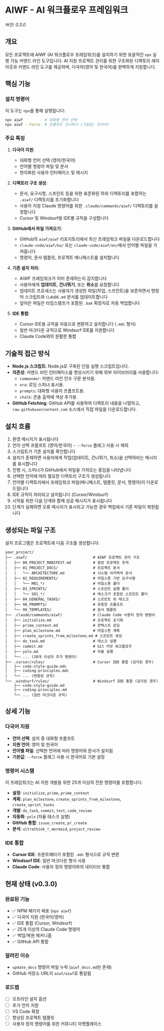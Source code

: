 # AIWF - AI 워크플로우 프레임워크

_버전: 0.3.0_

## 개요

모든 프로젝트에 AIWF (AI 워크플로우 프레임워크)를 설치하기 위한 포괄적인 `npx` 실행 가능 커맨드 라인 도구입니다. AI 지원 프로젝트 관리를 위한 구조화된 디렉토리 레이아웃과 커맨드 라인 도구를 제공하며, 다국어(영어 및 한국어)를 완벽하게 지원합니다.

## 핵심 기능

### 설치 명령어

이 도구는 `npx`를 통해 실행됩니다:

```bash
npx aiwf          # 대화형 언어 선택
npx aiwf --force  # 프롬프트 건너뛰기 (기본값: 한국어)
```

### 주요 특징

1.  **다국어 지원**:
    - 대화형 언어 선택 (영어/한국어)
    - 언어별 명령어 파일 및 문서
    - 현지화된 사용자 인터페이스 및 메시지

2.  **디렉토리 구조 생성**:
    - 문서, 요구사항, 스프린트 등을 위한 표준화된 하위 디렉토리를 포함하는 `.aiwf/` 디렉토리를 초기화합니다
    - 사용자 지정 Claude 명령어를 위한 `.claude/commands/aiwf/` 디렉토리를 설정합니다
    - Cursor 및 Windsurf용 IDE별 규칙을 구성합니다

3.  **GitHub에서 파일 가져오기**:
    - GitHub의 `aiwf/aiwf` 리포지토리에서 최신 프레임워크 파일을 다운로드합니다
    - `claude-code/aiwf/ko/` 또는 `claude-code/aiwf/en/`에서 언어별 파일을 가져옵니다
    - 명령어, 문서 템플릿, 프로젝트 매니페스트를 설치합니다

4.  **기존 설치 처리**:
    - AIWF 프레임워크가 이미 존재하는지 감지합니다
    - 사용자에게 **업데이트**, **건너뛰기**, 또는 **취소**를 요청합니다
    - 업데이트 프로세스는 사용자가 생성한 파일(작업, 스프린트)을 보존하면서 명령어 스크립트와 `CLAUDE.md` 문서를 업데이트합니다
    - 덮어쓴 파일은 타임스탬프가 포함된 `.bak` 확장자로 자동 백업합니다

5.  **IDE 통합**:
    - Cursor IDE용 규칙을 자동으로 변환하고 설치합니다 (`.mdc` 형식)
    - 일반 마크다운 규칙으로 Windsurf IDE를 지원합니다
    - Claude Code와의 원활한 통합

## 기술적 접근 방식

- **Node.js 스크립트**: Node.js로 구축된 단일 실행 스크립트입니다.
- **의존성**: 커맨드 라인 인터페이스를 향상시키기 위해 외부 라이브러리를 사용합니다:
  - `commander`: 커맨드 라인 인수 구문 분석용.
  - `ora`: 로딩 스피너 표시용.
  - `prompts`: 대화형 사용자 프롬프트용.
  - `chalk`: 콘솔 출력에 색상 추가용.
- **GitHub Fetching**: GitHub API를 사용하여 디렉토리 내용을 나열하고, `raw.githubusercontent.com` 소스에서 직접 파일을 다운로드합니다.

## 설치 흐름

1.  환영 메시지가 표시됩니다
2.  언어 선택 프롬프트 (영어/한국어) - `--force` 플래그 사용 시 제외
3.  스크립트가 기존 설치를 확인합니다
4.  설치가 존재하면 사용자에게 작업(업데이트, 건너뛰기, 취소)을 선택하라는 메시지를 표시합니다
5.  진행 시, 스피너가 GitHub에서 파일을 가져오는 중임을 나타냅니다
6.  선택한 언어에 따라 필요한 디렉토리 구조가 생성됩니다
7.  언어별 디렉토리에서 프레임워크 파일(매니페스트, 템플릿, 문서, 명령어)이 다운로드됩니다
8.  IDE 규칙이 처리되고 설치됩니다 (Cursor/Windsurf)
9.  시작을 위한 다음 단계와 함께 성공 메시지가 표시됩니다
10. 단계가 실패하면 오류 메시지가 표시되고 가능한 경우 백업에서 기존 파일이 복원됩니다

## 생성되는 파일 구조

설치 프로그램은 프로젝트에 다음 구조를 생성합니다:

```
your_project/
├── .aiwf/                              # AIWF 프로젝트 관리 구조
│   ├── 00_PROJECT_MANIFEST.md          # 중앙 프로젝트 추적
│   ├── 01_PROJECT_DOCS/                # 프로젝트 문서
│   │   └── ARCHITECTURE.md             # 시스템 아키텍처 문서
│   ├── 02_REQUIREMENTS/                # 마일스톤 기반 요구사항
│   │   └── M01_*/                      # 마일스톤 폴더
│   ├── 03_SPRINTS/                     # 스프린트 실행 폴더
│   │   └── S01_*/                      # 태스크가 포함된 스프린트 폴더
│   ├── 04_GENERAL_TASKS/               # 스프린트 외 태스크
│   ├── 98_PROMPTS/                     # 유용한 프롬프트
│   └── 99_TEMPLATES/                   # 문서 템플릿
├── .claude/commands/aiwf/              # Claude Code 사용자 정의 명령어
│   ├── initialize.md                   # 프로젝트 초기화
│   ├── prime_context.md                # 컨텍스트 로딩
│   ├── plan_milestone.md               # 마일스톤 계획
│   ├── create_sprints_from_milestone.md # 스프린트 생성
│   ├── do_task.md                      # 태스크 실행
│   ├── commit.md                       # Git 커밋 워크플로우
│   ├── yolo.md                         # 자율 실행
│   └── ... (20개 이상의 추가 명령어)
├── .cursor/rules/                      # Cursor IDE 통합 (감지된 경우)
│   ├── code-style-guide.mdc
│   ├── coding-principles.mdc
│   └── ... (변환된 규칙)
└── .windsurf/rules/                    # Windsurf IDE 통합 (감지된 경우)
    ├── code-style-guide.md
    ├── coding-principles.md
    └── ... (일반 마크다운 규칙)
```

## 상세 기능

### 다국어 지원
- **언어 선택**: 설치 중 대화형 프롬프트
- **지원 언어**: 영어 및 한국어
- **언어별 파일**: 선택한 언어에 따라 명령어와 문서가 설치됨
- **기본값**: `--force` 플래그 사용 시 한국어로 기본 설정

### 명령어 시스템
이 프레임워크는 AI 지원 개발을 위한 25개 이상의 전문 명령어를 포함합니다:
- **설정**: `initialize`, `prime`, `prime_context`
- **계획**: `plan_milestone`, `create_sprints_from_milestone`, `create_sprint_tasks`
- **개발**: `do_task`, `commit`, `test`, `code_review`
- **자동화**: `yolo` (자율 태스크 실행)
- **GitHub 통합**: `issue_create`, `pr_create`
- **분석**: `ultrathink_*`, `mermaid`, `project_review`

### IDE 통합
- **Cursor IDE**: 프론트매터가 포함된 `.mdc` 형식으로 규칙 변환
- **Windsurf IDE**: 일반 마크다운 형식 사용
- **Claude Code**: 사용자 정의 명령어와의 네이티브 통합

## 현재 상태 (v0.3.0)

### 완료된 기능
- ✅ NPM 패키지 배포 (`npx aiwf`)
- ✅ 다국어 지원 (한국어/영어)
- ✅ IDE 통합 (Cursor, Windsurf)
- ✅ 25개 이상의 Claude Code 명령어
- ✅ 백업/복원 메커니즘
- ✅ GitHub API 통합

### 알려진 이슈
- `update_docs` 명령어 파일 누락 (`aiwf_docs.md`만 존재)
- GitHub 저장소 URL이 `aiwf/aiwf`로 통일됨

### 로드맵
- [ ] 오프라인 설치 옵션
- [ ] 추가 언어 지원
- [ ] VS Code 확장
- [ ] 향상된 프로젝트 템플릿
- [ ] 사용자 정의 명령어를 위한 커뮤니티 마켓플레이스

